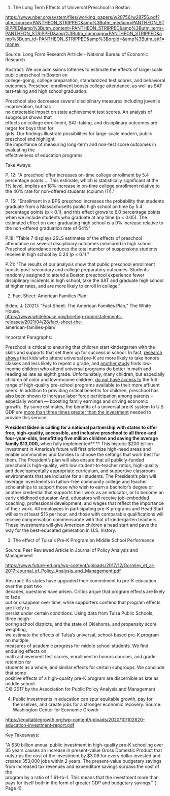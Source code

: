 1) The Long Term Effects of Universal Preschool in Boston


https://www.nber.org/system/files/working_papers/w28756/w28756.pdf?utm_source=PANTHEON_STRIPPED&amp%3Butm_medium=PANTHEON_STRIPPED&amp%3Butm_content=PANTHEON_STRIPPED&amp%3Butm_term=PANTHEON_STRIPPED&amp%3Butm_campaign=PANTHEON_STRIPPED&amp%3Butm_id=PANTHEON_STRIPPED&amp%3Borgid=&amp%3Butm_att1=money

Source: Long Form Research Artricle - National Bureau of Economic Research

Abstract: 
We use admissions lotteries to estimate the effects of large-scale public preschool in Boston on  
college-going, college preparation, standardized test scores, and behavioral outcomes. Preschool  enrollment boosts college attendance, as well as SAT test-taking and high school graduation. 

Preschool also decreases several disciplinary measures including juvenile incarceration, but has  
no detectable impact on state achievement test scores. An analysis of subgroups shows that  
effects on college enrollment, SAT-taking, and disciplinary outcomes are larger for boys than for  
girls. Our findings illustrate possibilities for large-scale modern, public preschool and highlight  
the importance of measuring long-term and non-test score outcomes in evaluating the  
effectiveness of education programs

Take Aways: 

P. 12: "A preschool offer increases on-time college enrollment by 5.4 percentage points.... This estimate, which is statistically significant
at the 1% level, implies an 18% increase in on-time college enrollment relative to the 46% rate for
non-offered students (column (1))."

P. 15: "Enrollment in a BPS preschool increases the probability that students graduate from a Massachusetts public high school on time by 5.4 percentage points (p < 0.1), and this effect grows to 6.0 percentage points when we include students who graduate at any time (p < 0.05). The estimated effect on ever graduating high school is a 9% increase relative to the non-offered graduation rate of 64%"

P.18: "Table 7 displays 2SLS estimates of the effects of preschool attendance on several disciplinary outcomes measured in high school. Preschool attendance reduces the total number of suspensions students receive in high school by 0.24 (p < 0.1)."

P.21: "The results of our analysis show that public preschool enrollment boosts post-secondary and
college preparatory outcomes. Students randomly assigned to attend a Boston preschool experience
fewer disciplinary incidents in high school, take the SAT and graduate high school at higher rates,
and are more likely to enroll in college."


2) Fact Sheet: American Families Plan: 

Biden, J. (2021): “Fact Sheet: The American Families Plan,” The White House.  
https://www.whitehouse.gov/briefing-room/statements-releases/2021/04/28/fact-sheet-the-  
american-families-plan/

Important Paragraphs:

Preschool is critical to ensuring that children start kindergarten with the skills and supports that set them up for success in school. In fact, [research shows](https://www.future-ed.org/wp-content/uploads/2017/12/Gormley_et_al-2017-Journal_of_Policy_Analysis_and_Management.pdf) that kids who attend universal pre-K are more likely to take honors classes and less likely to repeat a grade, and [another study](https://www.brookings.edu/bpea-articles/the-impacts-of-expanding-access-to-high-quality-preschool-education/) finds low-income children who attend universal programs do better in math and reading as late as eighth grade. Unfortunately, many children, but especially children of color and low-income children, [do not have access to](https://s3-us-east-2.amazonaws.com/edtrustmain/wp-content/uploads/2014/09/05162154/Young-Learners-Missed-Opportunities.pdf) the full range of high-quality pre-school programs available to their more affluent peers. In addition to providing critical benefits for children, preschool has also been shown to [increase labor force participation](https://www.americanprogress.org/issues/early-childhood/reports/2018/09/26/458208/effects-universal-preschool-washington-d-c/) among parents – especially women — boosting family earnings and driving economic growth.  By some estimates, the benefits of a universal pre-K system to U.S. GDP are [more than three times greater than the investment](https://equitablegrowth.org/research-paper/public-investments-in-education-can-spur-equitable-growth-pay-for-themselves-and-create-jobs-for-a-stronger-economic-recovery/?longform=true) needed to provide this service.

   **President Biden is calling for a national partnership with states to offer free, high-quality, accessible, and inclusive preschool to all three-and four-year-olds, benefitting five million children and saving the average family $13,000,** when fully implemented**.** This historic $200 billion investment in America’s future will first prioritize high-need areas and enable communities and families to choose the settings that work best for them. The President’s plan will also ensure that all publicly-funded preschool is high-quality, with low student-to-teacher ratios, high-quality and developmentally appropriate curriculum, and supportive classroom environments that are inclusive for all students. The President’s plan will leverage investments in tuition-free community college and teacher scholarships to support those who wish to earn a bachelor’s degree or another credential that supports their work as an educator, or to become an early childhood educator. And, educators will receive job-embedded coaching, professional development, and wages that reflect the importance of their work. All employees in participating pre-K programs and Head Start will earn at least $15 per hour, and those with comparable qualifications will receive compensation commensurate with that of kindergarten teachers. These investments will give American children a head start and pave the way for the best-educated generation in U.S. history.


3) The effect of Tulsa's Pre-K Program on Middle School Performance

Source: Peer Reviewed Article in Journal of Policy Analysis and Management

https://www.future-ed.org/wp-content/uploads/2017/12/Gormley_et_al-2017-Journal_of_Policy_Analysis_and_Management.pdf

Abstract: 
As states have upgraded their commitment to pre-K education over the past two  
decades, questions have arisen. Critics argue that program effects are likely to fade  
out or disappear over time, while supporters contend that program effects are likely to  
persist under certain conditions. Using data from Tulsa Public Schools, three neigh-  
boring school districts, and the state of Oklahoma, and propensity score weighting,  
we estimate the effects of Tulsa’s universal, school-based pre-K program on multiple  
measures of academic progress for middle school students. We find enduring effects on  
math achievement test scores, enrollment in honors courses, and grade retention for  
students as a whole, and similar effects for certain subgroups. We conclude that some  
positive effects of a high-quality pre-K program are discernible as late as middle school.  
C© 2017 by the Association for Public Policy Analysis and Management


4) Public investments in education can spur  equitable growth, pay for themselves, and  create jobs for a stronger economic recovery.
Source: Washington Center for Economic Growth

https://equitablegrowth.org/wp-content/uploads/2020/10/102620-education-investment-report.pdf

Key Takeaways: 

"A $30 billion annual public investment in high-quality pre-K schooling over  
35 years causes an increase in present-value Gross Domestic Product that  
outstrips the cost of the investment by $3.08 for every dollar invested and  
creates 353,000 jobs within 2 years. The present-value budgetary savings  
from increased tax revenues and expenditure savings surpass the cost of the  
program by a ratio of 1.61-to-1. This means that the investment more than  
pays for itself both in the form of greater GDP and budgetary savings." ( Page 4)

